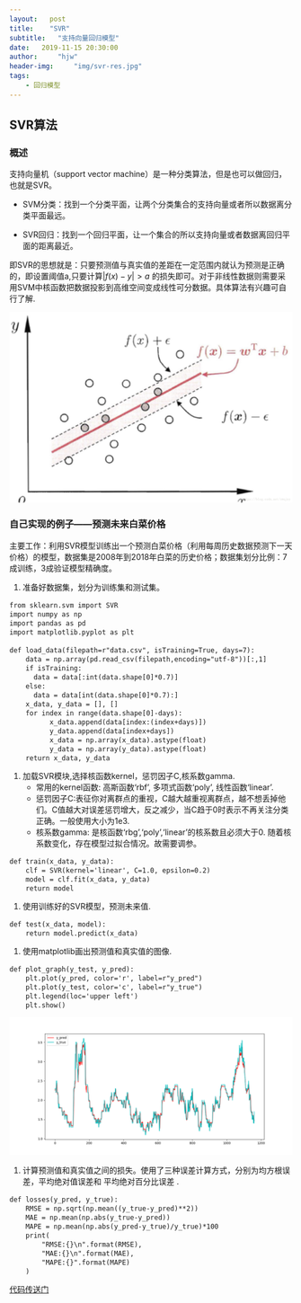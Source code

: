 ```yaml
---
layout:   post
title:	  "SVR"
subtitle: 	"支持向量回归模型"
date:	2019-11-15 20:30:00
author:		"hjw"
header-img:		"img/svr-res.jpg"
tags:
	- 回归模型
---
```


## SVR算法

### 概述

支持向量机（support vector machine）是一种分类算法，但是也可以做回归，也就是SVR。

+ SVM分类：找到一个分类平面，让两个分类集合的支持向量或者所以数据离分类平面最远。

+ SVR回归：找到一个回归平面，让一个集合的所以支持向量或者数据离回归平面的距离最近。

即SVR的思想就是：只要预测值与真实值的差距在一定范围内就认为预测是正确的，即设置阈值a,只要计算$|f(x)-y|>a$ 的损失即可。对于非线性数据则需要采用SVM中核函数把数据投影到高维空间变成线性可分数据。具体算法有兴趣可自行了解.

![img](/img/svr-bg.jpg)


### 自己实现的例子——预测未来白菜价格

主要工作：利用SVR模型训练出一个预测白菜价格（利用每周历史数据预测下一天价格）的模型，数据集是2008年到2018年白菜的历史价格；数据集划分比例：7成训练，3成验证模型精确度。

1. 准备好数据集，划分为训练集和测试集。   

```
from sklearn.svm import SVR
import numpy as np 
import pandas as pd 
import matplotlib.pyplot as plt 

def load_data(filepath=r"data.csv", isTraining=True, days=7):
    data = np.array(pd.read_csv(filepath,encoding="utf-8"))[:,1]
    if isTraining:
      data = data[:int(data.shape[0]*0.7)]
    else:
      data = data[int(data.shape[0]*0.7):]
    x_data, y_data = [], []
    for index in range(data.shape[0]-days):
          x_data.append(data[index:(index+days)])
          y_data.append(data[index+days])
          x_data = np.array(x_data).astype(float)
          y_data = np.array(y_data).astype(float)
    return x_data, y_data
```

1. 加载SVR模块,选择核函数kernel，惩罚因子C,核系数gamma.
   + 常用的kernel函数: 高斯函数‘rbf’,  多项式函数‘poly’,  线性函数‘linear’.
   + 惩罚因子C:表征你对离群点的重视，C越大越重视离群点，越不想丢掉他们。C值越大对误差惩罚增大，反之减少，当C趋于0时表示不再关注分类正确。一般使用大小为1e3.
   + 核系数gamma: 是核函数‘rbg’,‘poly’,‘linear’的核系数且必须大于0. 随着核系数变化，存在模型过拟合情况。故需要调参。

```
def train(x_data, y_data):
    clf = SVR(kernel='linear', C=1.0, epsilon=0.2)
    model = clf.fit(x_data, y_data)
    return model
```

1. 使用训练好的SVR模型，预测未来值.

```
def test(x_data, model):
    return model.predict(x_data)
```

1. 使用matplotlib画出预测值和真实值的图像.

```
def plot_graph(y_test, y_pred):
    plt.plot(y_pred, color='r', label=r"y_pred")
    plt.plot(y_test, color='c', label=r"y_true")
    plt.legend(loc='upper left')
    plt.show()
```

![predict.img](/img/svr-res.jpg)

1. 计算预测值和真实值之间的损失。使用了三种误差计算方式，分别为均方根误差，平均绝对值误差和 平均绝对百分比误差 .

```
def losses(y_pred, y_true):
    RMSE = np.sqrt(np.mean((y_true-y_pred)**2))
    MAE = np.mean(np.abs(y_true-y_pred))
    MAPE = np.mean(np.abs(y_pred-y_true)/y_true)*100
    print(
        "RMSE:{}\n".format(RMSE),
        "MAE:{}\n".format(MAE),
        "MAPE:{}".format(MAPE)
    )
 ```

  [代码传送门]( https://github.com/MorningForest/SVR )

